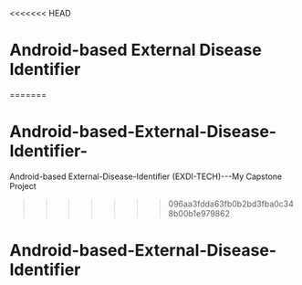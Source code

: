 <<<<<<< HEAD
# Android-based External Disease Identifier
=======
# Android-based-External-Disease-Identifier-
Android-based External-Disease-Identifier (EXDI-TECH)---My Capstone Project
>>>>>>> 096aa3fdda63fb0b2bd3fba0c348b00b1e979862
# Android-based-External-Disease-Identifier
